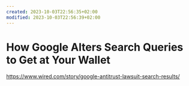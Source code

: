 ```yaml
---
created: 2023-10-03T22:56:35+02:00
modified: 2023-10-03T22:56:39+02:00
---
```


# How Google Alters Search Queries to Get at Your Wallet

<https://www.wired.com/story/google-antitrust-lawsuit-search-results/>
